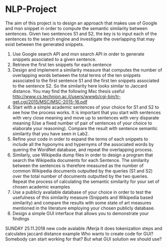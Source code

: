 # NLP-Project

The aim of this project is to design an approach that makes use of Google and msn snippet in order to compute the semantic similarity between sentences.
Given two sentences S1 and S2, the key is to input each of the sentences to the search engine and investigate the overlapping that may exist between the generated snippets. 
1. Use Google search API and msn search API in order to generate snippets associated to a given sentence. 
2. Retrieve the first ten snippets for each sentence
3. Design and implement a similarity measure that computes the number of overlapping words between the total terms of the ten snippets associated to the first sentence S1 and the first ten snippets associated to the sentence S2. So the similarity here looks similar to Jaccard distance.  You may find the following Msc thesis useful http://www.cs.technion.ac.il/users/wwwb/cgi-bin/tr-get.cgi/2015/MSC/MSC-2015-16.pdf 
4. Start with a simple academic sentences of your choice for S1 and S2 to see how the process works. It is important that you start with sentences with very close meaning and move up to sentences with very disparate meaning (Use a fixed number of pair of sentences of your choice to elaborate your reasoning). Compare the result with sentence semantic similarity that you have seen in Lab2.
5. Refine your code in order to expand the terms of each snippets to include all the hyponyms and hypernyms of the associated words by quering the WordNet database, and repeat the overlapping process.
6. Similarly, use Wikipedia dump files in order to design a program that search the Wikipedia documents for each Sentence. The similarity between the sentences is therefore measured as the number of common Wikipedia documents outputted by the queries (S1 and S2) over the total number of documents outputted by the two queries. Repeat the process of calculating the semantic similarity for your set of chosen academic examples
7. Use a publicly available database of your choice in order to test the usefulness of this similarity measure (Snippets and Wikipedia based similarity) and compare the results with some state of art measures mentioned in the literature employing your chosen publicly database.
8. Design a simple GUI interface that allows you to demonstrate your findings

SUNDAY 25.11.2018 new code avalable /Merja
  It does tokenization steps and calculates jaccard distance example
  Who wants to create code for GUI? Somebody can start working for that?
  But what GUI solution we should use? 


